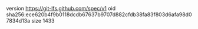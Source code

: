 version https://git-lfs.github.com/spec/v1
oid sha256:ece620b4f9b0118dcdb67637b9707d882cfdb38fa83f803d6afa98d07834d13a
size 1433
